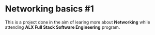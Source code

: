 # Networking basics #1
This is a project done in the aim of learing more about **Networking** while attending **ALX Full Stack Software Engineering** program.
